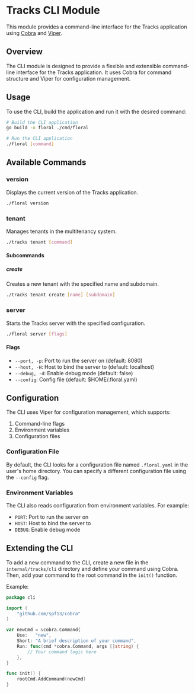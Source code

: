 # Tracks CLI Module

This module provides a command-line interface for the Tracks application using [Cobra](https://github.com/spf13/cobra) and [Viper](https://github.com/spf13/viper).

## Overview

The CLI module is designed to provide a flexible and extensible command-line interface for the Tracks application. It uses Cobra for command structure and Viper for configuration management.

## Usage

To use the CLI, build the application and run it with the desired command:

```bash
# Build the CLI application
go build -o floral ./cmd/floral

# Run the CLI application
./floral [command]
```

## Available Commands

### version

Displays the current version of the Tracks application.

```bash
./floral version
```

### tenant

Manages tenants in the multitenancy system.

```bash
./tracks tenant [command]
```

#### Subcommands

##### create

Creates a new tenant with the specified name and subdomain.

```bash
./tracks tenant create [name] [subdomain]
```

### server

Starts the Tracks server with the specified configuration.

```bash
./floral server [flags]
```

#### Flags

- `--port, -p`: Port to run the server on (default: 8080)
- `--host, -H`: Host to bind the server to (default: localhost)
- `--debug, -d`: Enable debug mode (default: false)
- `--config`: Config file (default: $HOME/.floral.yaml)

## Configuration

The CLI uses Viper for configuration management, which supports:

1. Command-line flags
2. Environment variables
3. Configuration files

### Configuration File

By default, the CLI looks for a configuration file named `.floral.yaml` in the user's home directory. You can specify a different configuration file using the `--config` flag.

### Environment Variables

The CLI also reads configuration from environment variables. For example:

- `PORT`: Port to run the server on
- `HOST`: Host to bind the server to
- `DEBUG`: Enable debug mode

## Extending the CLI

To add a new command to the CLI, create a new file in the `internal/tracks/cli` directory and define your command using Cobra. Then, add your command to the root command in the `init()` function.

Example:

```go
package cli

import (
    "github.com/spf13/cobra"
)

var newCmd = &cobra.Command{
    Use:   "new",
    Short: "A brief description of your command",
    Run: func(cmd *cobra.Command, args []string) {
        // Your command logic here
    },
}

func init() {
    rootCmd.AddCommand(newCmd)
}
```
